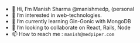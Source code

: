 - 👋 Hi, I’m Manish Sharma @manishmedp, (personal
- 👀 I’m interested in web-technologies.
- 🌱 I’m currently learning Gin-Gonic with MongoDB
- 💞️ I’m looking to collaborate on React, Rails, Node
- 📫 How to reach me : `manish@medpiper.com`

<!---
manishmedp/manishmedp is a ✨ special ✨ repository because its `README.md` (this file) appears on your GitHub profile.
You can click the Preview link to take a look at your changes.
--->
